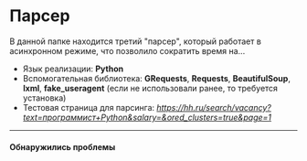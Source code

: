# Парсер

В данной папке находится третий "парсер", который работает в асинхронном режиме, что позволило сократить время на...

- Язык реализации: **Python**
- Вспомогательная библиотека: **GRequests**, **Requests**, **BeautifulSoup**, **lxml**, **fake_useragent** (если не использовали ранее, то требуется установка)
- Тестовая страница для парсинга: *<https://hh.ru/search/vacancy?text=программист+Python&salary=&ored_clusters=true&page=1>*

---

#### Обнаружились проблемы